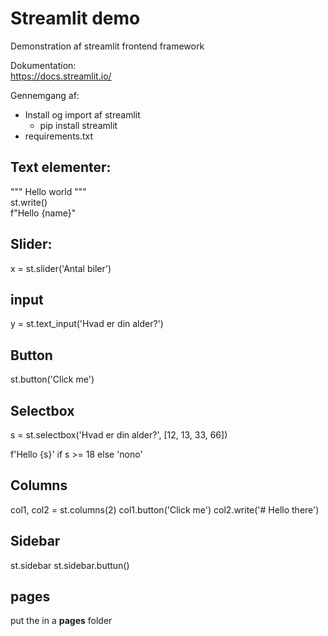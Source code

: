 # Streamlit demo
Demonstration af streamlit frontend framework

Dokumentation:    
https://docs.streamlit.io/    

Gennemgang af:

* Install og import af streamlit
    * pip install streamlit
* requirements.txt 

## Text elementer: 

""" Hello world  """   
st.write()    
f"Hello {name}"

## Slider: 
x = st.slider('Antal biler')

## input
y = st.text_input('Hvad er din alder?')

## Button
st.button('Click me')
## Selectbox
s = st.selectbox('Hvad er din alder?', [12, 13, 33, 66])

f'Hello {s}' if s >= 18 else 'nono'

## Columns
col1, col2 = st.columns(2)
col1.button('Click me')
col2.write('# Hello there')

## Sidebar
st.sidebar
st.sidebar.buttun()

## pages 
put the in a **pages** folder


<!--  #st.sidebar.selectbox('Hvordan vil kun kontake os', ['email', 'phone']) -->